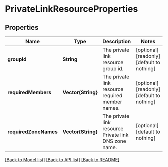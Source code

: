 # PrivateLinkResourceProperties


## Properties
Name | Type | Description | Notes
------------ | ------------- | ------------- | -------------
**groupId** | **String** | The private link resource group id. | [optional] [readonly] [default to nothing]
**requiredMembers** | **Vector{String}** | The private link resource required member names. | [optional] [readonly] [default to nothing]
**requiredZoneNames** | **Vector{String}** | The private link resource Private link DNS zone name. | [optional] [default to nothing]


[[Back to Model list]](../README.md#models) [[Back to API list]](../README.md#api-endpoints) [[Back to README]](../README.md)



